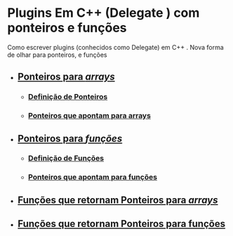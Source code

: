 # Plugins Em C++ (Delegate ) com ponteiros e funções 

Como escrever plugins (conhecidos como Delegate) em C++ .
Nova forma de olhar para ponteiros, e funções 

- ## [Ponteiros para *arrays*](#PA)
  - ### [Definição de Ponteiros](#DPN)
  - ### [Ponteiros que apontam para arrays](#PAA)
- ## [Ponteiros para *funções*](#PF)
  - ### [Definição de Funções](#DFN)
  - ### [Ponteiros que apontam para funções](#PAF)
- ## [Funções que retornam Ponteiros para *arrays*](#FRPA)
- ## [Funções que retornam Ponteiros para funções](#FRPF)

